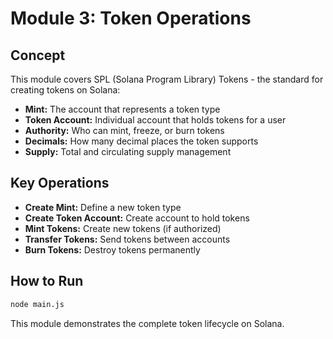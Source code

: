 # Module 3: Token Operations

## Concept

This module covers SPL (Solana Program Library) Tokens - the standard for creating tokens on Solana:

- **Mint:** The account that represents a token type
- **Token Account:** Individual account that holds tokens for a user
- **Authority:** Who can mint, freeze, or burn tokens
- **Decimals:** How many decimal places the token supports
- **Supply:** Total and circulating supply management

## Key Operations

- **Create Mint:** Define a new token type
- **Create Token Account:** Create account to hold tokens
- **Mint Tokens:** Create new tokens (if authorized)
- **Transfer Tokens:** Send tokens between accounts
- **Burn Tokens:** Destroy tokens permanently

## How to Run

```bash
node main.js
```

This module demonstrates the complete token lifecycle on Solana.
